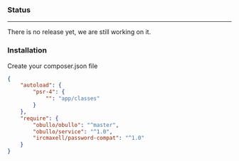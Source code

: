
### Status

----

There is no release yet, we are still working on it.

### Installation

Create your composer.json file

```json
{
    "autoload": {
        "psr-4": {
            "": "app/classes"
        }
    },
    "require": {
        "obullo/obullo": "^master",
        "obullo/service": "^1.0",
        "ircmaxell/password-compat": "^1.0"
    }
}
```